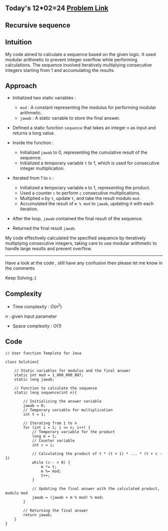 ## Today's 12*02=24 [Problem Link](https://www.geeksforgeeks.org/problems/recursive-sequence1611/1)
## Recursive sequence

## Intuition
My code aimed to calculate a sequence based on the given logic. It used modular arithmetic to prevent integer overflow while performing calculations. The sequence involved iteratively multiplying consecutive integers starting from 1 and accumulating the results.

## Approach

- Initialized two static variables :
   - `mod` : A constant representing the modulus for performing modular arithmetic.
   - `jawab` : A static variable to store the final answer.

- Defined a static function `sequence` that takes an integer `n` as input and returns a long value.

- Inside the function :
   - Initialized `jawab` to 0, representing the cumulative result of the sequence.
   - Initialized a temporary variable `t` to 1, which is used for consecutive integer multiplication.

- Iterated from 1 to `n` :
   - Initialized a temporary variable `m` to 1, representing the product.
   - Used a counter `c` to perform `c` consecutive multiplications.
   - Multiplied `m` by `t`, update `t`, and take the result modulo `mod`.
   - Accumulated the result of `m % mod` to `jawab`, updating it with each iteration.

- After the loop, `jawab` contained the final result of the sequence.

- Returned the final result `jawab`.

My code effectively calculated the specified sequence by iteratively multiplying consecutive integers, taking care to use modular arithmetic to handle large results and prevent overflow.

---
Have a look at the code , still have any confusion then please let me know in the comments

Keep Solving.:)

## Complexity
- Time complexity : $O(n^2)$
<!-- Add your time complexity here, e.g. $$O())$$ -->

$n$ : given input parameter 

- Space complexity : $O(1)$
<!-- Add your space complexity here, e.g. $$O(n)$$ -->

## Code 

```
// User function Template for Java

class Solution{
    
    // Static variables for modulus and the final answer
    static int mod = 1_000_000_007;
    static long jawab;

    // Function to calculate the sequence
    static long sequence(int n){
        
        // Initializing the answer variable
        jawab = 0;
        // Temporary variable for multiplication
        int t = 1;

        // Iterating from 1 to n
        for (int i = 1; i <= n; i++) {
            // Temporary variable for the product
            long m = 1;
            // Counter variable
            int c = i;

            // Calculating the product of t * (t + 1) * ... * (t + c - 1)
            while (c-- > 0) {
                m *= t;
                m %= mod;
                t++;
            }

            // Updating the final answer with the calculated product, modulo mod
            jawab = (jawab + m % mod) % mod;
        }

        // Returning the final answer
        return jawab;
    }
}     
```